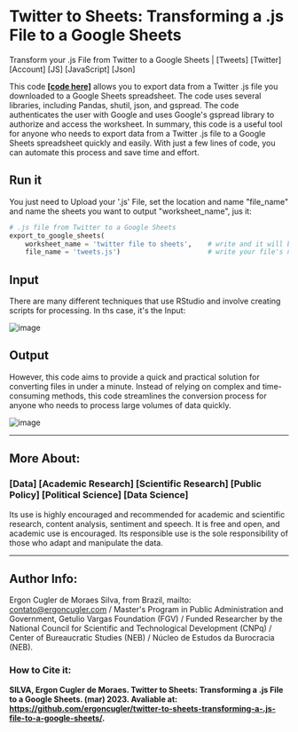 # Twitter to Sheets: Transforming a .js File to a Google Sheets
Transform your .js File from Twitter to a Google Sheets | [Tweets] [Twitter] [Account] [JS] [JavaScript] [Json]

This code **<a href="https://github.com/ergoncugler/twitter-to-sheets-transforming-a-.js-file-to-a-google-sheets/blob/main/js-to-gsheets.py">[code here]</a>** allows you to export data from a Twitter .js file you downloaded to a Google Sheets spreadsheet. The code uses several libraries, including Pandas, shutil, json, and gspread. The code authenticates the user with Google and uses Google's gspread library to authorize and access the worksheet. In summary, this code is a useful tool for anyone who needs to export data from a Twitter .js file to a Google Sheets spreadsheet quickly and easily. With just a few lines of code, you can automate this process and save time and effort.

## Run it

You just need to Upload your '.js' File, set the location and name "file_name" and name the sheets you want to output "worksheet_name", jus it:

```python
# .js file from Twitter to a Google Sheets
export_to_google_sheets(
    worksheet_name = 'twitter file to sheets',    # write and it will be created in your Drive
    file_name = 'tweets.js')                      # write your file's name (you must upload it)
```

## Input

There are many different techniques that use RStudio and involve creating scripts for processing. In ths case, it's the Input:

![image](https://user-images.githubusercontent.com/81989837/227797582-8913b71a-2ae2-4a2c-9b18-d185a5df2d8a.png)

## Output

However, this code aims to provide a quick and practical solution for converting files in under a minute. Instead of relying on complex and time-consuming methods, this code streamlines the conversion process for anyone who needs to process large volumes of data quickly.

![image](https://user-images.githubusercontent.com/81989837/227797638-2f8452ee-40a1-4fc2-85c2-1efac013654a.png)

___

## More About:

### [Data] [Academic Research] [Scientific Research] [Public Policy] [Political Science] [Data Science]

Its use is highly encouraged and recommended for academic and scientific research, content analysis, sentiment and speech. It is free and open, and academic use is encouraged. Its responsible use is the sole responsibility of those who adapt and manipulate the data.

___

## Author Info:

Ergon Cugler de Moraes Silva, from Brazil, mailto: <a href="contato@ergoncugler.com">contato@ergoncugler.com</a> / Master's Program in Public Administration and Government, Getulio Vargas Foundation (FGV) / Funded Researcher by the National Council for Scientific and Technological Development (CNPq) / Center of Bureaucratic Studies (NEB) / Núcleo de Estudos da Burocracia (NEB).

### How to Cite it:

**SILVA, Ergon Cugler de Moraes. Twitter to Sheets: Transforming a .js File to a Google Sheets. (mar) 2023. Avaliable at: <a>https://github.com/ergoncugler/twitter-to-sheets-transforming-a-.js-file-to-a-google-sheets/<a>.**
